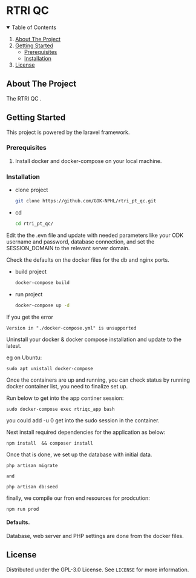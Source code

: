 # RTRI QC

<!-- TABLE OF CONTENTS -->
<details open="open">
  <summary>Table of Contents</summary>
  <ol>
    <li>
      <a href="#about-the-project">About The Project</a>
    </li>
    <li>
      <a href="#getting-started">Getting Started</a>
      <ul>
        <li><a href="#prerequisites">Prerequisites</a></li>
        <li><a href="#Installation">Installation</a></li>
      </ul>
    </li>
    <li><a href="#license">License</a></li>
  </ol>
</details>


<!-- ABOUT THE PROJECT -->
## About The Project
The RTRI QC
.

<!-- GETTING STARTED -->
## Getting Started

This project is powered by the laravel framework.


### Prerequisites

1. Install docker and docker-compose on your local machine.

### Installation

* clone project
  ```sh
  git clone https://github.com/GOK-NPHL/rtri_pt_qc.git
  ```

* cd
  ```sh
  cd rtri_pt_qc/
  ```

Edit the the .evn file and update with needed parameters like your ODK username and password, database connection, and set the SESSION_DOMAIN to the relevant server domain.

Check the defaults on the docker files for the db and nginx ports.

* build project
  ```sh
  docker-compose build
  ```

* run project
  ```sh
  docker-compose up -d
  ```

If you get the error

``` 
Version in "./docker-compose.yml" is unsupported
```

Uninstall your docker & docker compose installation and update to the latest.

eg on Ubuntu:

```
sudo apt unistall docker-compose
```

Once the containers are up and running, you can check status by running docker container list, you need to finalize set up.

Run below to get into the app continer session:

```
sudo docker-compose exec rtriqc_app bash
```

you could add -u 0 get into the sudo session in the container.

Next install required dependencies for the application as below:

```
npm install  && composer install
```

Once that is done, we set up the database with initial data.

```
php artisan migrate

and

php artisan db:seed
```

finally, we compile our fron end resources for prodcution:

```
npm run prod
```

#### Defaults.

Database, web server and PHP settings are done from the docker files.


<!-- LICENSE -->
## License

Distributed under the GPL-3.0 License. See `LICENSE` for more information.

